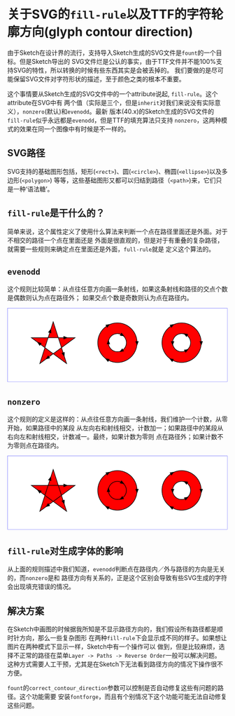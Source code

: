 # 关于SVG的`fill-rule`以及TTF的字符轮廓方向(glyph contour direction)

由于Sketch在设计界的流行，支持导入Sketch生成的SVG文件是`fount`的一个目标。但是Sketch导出的
SVG文件烂是公认的事实，由于TTF文件并不能100%支持SVG的特性，所以转换的时候有些东西其实是会被丢掉的。
我们要做的是尽可能保留SVG文件对字符形状的描述，至于颜色之类的根本不重要。

这个事情要从Sketch生成的SVG文件中的一个attribute说起, `fill-rule`。这个attribute在SVG中有
两个值（实际是三个，但是`inherit`对我们来说没有实际意义），`nonzero`(默认)和`evenodd`。最新
版本(40.x)的Sketch生成的SVG文件的`fill-rule`似乎永远都是`evenodd`，但是TTF的填充算法只支持
`nonzero`，这两种模式的效果在同一个图像中有时候是不一样的。

## SVG路径

SVG支持的基础图形包括，矩形(`<rect>`)、圆(`<circle>`)、椭圆(`<ellipse>`)以及多边形(`<polygon>`)
等等，这些基础图形又都可以归结到路径（`<path>`)来，它们只是一种‘语法糖’。

## `fill-rule`是干什么的？

简单来说，这个属性定义了使用什么算法来判断一个点在路径里面还是外面。对于不相交的路径一个点在里面还是
外面是很直观的，但是对于有重叠的复杂路径，就需要一些规则来确定点在里面还是外面，`full-rule`就是
定义这个算法的。

## `evenodd`

这个规则比较简单：从点往任意方向画一条射线，如果这条射线和路径的交点个数是偶数则认为点在路径外；
如果交点个数是奇数则认为点在路径内。

![fillrule-evenodd](img/fillrule-evenodd.svg)

## `nonzero`

这个规则的定义是这样的：从点往任意方向画一条射线，我们维护一个计数，从零开始，如果路径中的某段
从左向右和射线相交，计数加一；如果路径中的某段从右向左和射线相交，计数减一。最终，如果计数为零则
点在路径外；如果计数不为零则点在路径内。

![fillrule-nonzero](img/fillrule-nonzero.svg)

## `fill-rule`对生成字体的影响

从上面的规则描述中我们知道，`evenodd`判断点在路径内／外与路径的方向是无关的，而`nonzero`是和
路径方向有关系的，正是这个区别会导致有些SVG生成的字符会出现填充错误的情况。

## 解决方案

在Sketch中画图的时候据我所知是不显示路径方向的，我们假设所有路径都是顺时针方向，那么一些复杂图形
在两种`fill-rule`下会显示成不同的样子。如果想让图片在两种模式下显示一样，Sketch中有一个操作可以
做到，但是比较麻烦，选择不正常的路径在菜单`Layer -> Paths -> Reverse Order`一般可以解决问题。
这种方式需要人工干预，尤其是在Sketch下无法看到路径方向的情况下操作很不方便。

`fount`的`correct_contour_direction`参数可以控制是否自动修复这些有问题的路径。这个功能需要
安装`fontforge`，而且有个别情况下这个功能可能无法自动修复这些问题。
